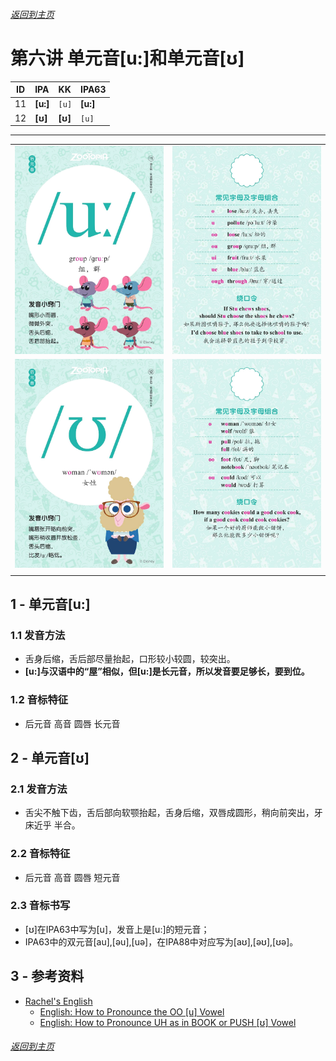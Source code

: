 ###### [返回到主页](README.md)

# 第六讲 单元音[u:]和单元音[ʊ]

|   ID|IPA     |KK     |IPA63 |
|:---:|:-------|:------|:-----|
|   11|**[u:]**|`[u]`|**[u:]**|
|   12|**[ʊ]** |**[ʊ]**|`[u]`|
-------------------------------------------------------------------------------
|||
|:--------------------------:|:--------------------------:|
|![11A](images/ipa88/11A.jpg)|![11B](images/ipa88/11B.jpg)|
|![12A](images/ipa88/12A.jpg)|![12B](images/ipa88/12B.jpg)|
|||


## 1 - 单元音[u:]

### 1.1 发音方法
* 舌身后缩，舌后部尽量抬起，口形较小较圆，较突出。
* **[u:]与汉语中的“屋”相似，但[u:]是长元音，所以发音要足够长，要到位。**

### 1.2 音标特征
* 后元音 高音 圆唇 长元音


## 2 - 单元音[ʊ]

### 2.1 发音方法
* 舌尖不触下齿，舌后部向软颚抬起，舌身后缩，双唇成圆形，稍向前突出，牙床近乎
  半合。

### 2.2 音标特征
* 后元音 高音 圆唇 短元音

### 2.3 音标书写
* [ʊ]在IPA63中写为[u]，发音上是[u:]的短元音；
* IPA63中的双元音[au],[əu],[uə]，在IPA88中对应写为[aʊ],[əʊ],[ʊə]。

## 3 - 参考资料
* [Rachel's English][C01]
  * [English: How to Pronounce the OO [u] Vowel][C02]
  * [English: How to Pronounce UH as in BOOK or PUSH [ʊ] Vowel][C03]

[C01]: https://rachelsenglish.com/
[C02]: https://rachelsenglish.com/english-pronounce-oo-vowel/
[C03]: https://rachelsenglish.com/english-pronounce-uh-push-vowel/

###### [返回到主页](README.md)
